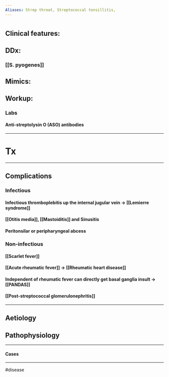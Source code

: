 ```yaml
---
Aliases: Strep throat, Streptococcal tonsillitis, 
---
```

# 
## Clinical features:
###
## DDx:
### [[S. pyogenes]]
## Mimics:
###
## Workup:
### Labs
#### Anti-streptolysin O (ASO) antibodies
---
# Tx

---
## Complications
### Infectious
#### Infectious thromboplebitis up the internal jugular vein -> [[Lemierre syndrome]]
#### [[Otitis media]], [[Mastoiditis]] and Sinusitis
#### Peritonsilar or peripharyngeal abcess
### Non-infectious
#### [[Scarlet fever]]
#### [[Acute rheumatic fever]] -> [[Rheumatic heart disease]]
#### Independent of rheumatic fever can directly get basal ganglia insult -> [[PANDAS]]
#### [[Post-streptococcal glomerulonephritis]]	


---
## Aetiology
## Pathophysiology

---
#### Cases


---
#disease 
